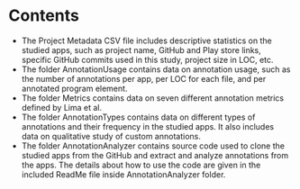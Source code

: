 # Contents

  - The Project Metadata CSV file includes descriptive statistics on the studied apps, such as project name, GitHub and Play store links, specific GitHub commits used in this study, project size in LOC, etc.
  - The folder AnnotationUsage contains data on annotation usage, such as the number of annotations per app, per LOC for each file, and per annotated program element.
  - The folder Metrics contains data on seven different annotation metrics defined by Lima et al.
  - The folder AnnotationTypes contains data on different types of annotations and their frequency in the studied apps. It also includes data on qualitative study of custom annotations.
  - The folder AnnotationAnalyzer contains source code used to clone the studied apps from the GitHub and extract and analyze annotations from the apps. The details about how to use the code are given in the included ReadMe file inside AnnotationAnalyzer folder.
